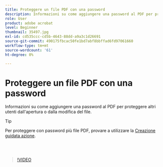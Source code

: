 ```yaml
---
title: Proteggere un file PDF con una password
description: Informazioni su come aggiungere una password al PDF per proteggere altri utenti dall'apertura o dalla modifica del file
role: User
product: adobe acrobat
level: Beginner
thumbnail: 35497.jpg
exl-id: cd535ccc-cd5b-4643-88dd-a9a3c1d26691
source-git-commit: 490175fbcac50fe1bd7abf8bbffad6fd97061660
workflow-type: tm+mt
source-wordcount: '61'
ht-degree: 0%

---
```


# Proteggere un file PDF con una password

Informazioni su come aggiungere una password al PDF per proteggere altri utenti dall&#39;apertura o dalla modifica del file.

>[!TIP]
>
>Per proteggere con password più file PDF, provare a utilizzare la [Creazione guidata azione](../advanced-tasks/action.md).

<br> 

>[!VIDEO](https://video.tv.adobe.com/v/35497?hidetitle=true)
